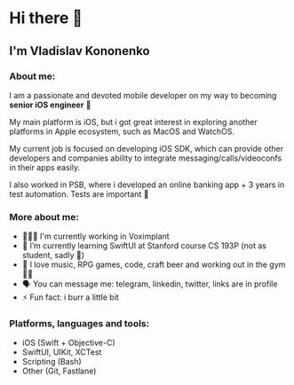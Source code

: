 # Hi there 👋

## I'm Vladislav Kononenko

### About me:
I am a passionate and devoted mobile developer on my way to becoming **senior iOS engineer** 🚀 

My main platform is iOS, but i got great interest in exploring another platforms in Apple ecosystem, such as MacOS and WatchOS. 

My current job is focused on developing iOS SDK, which can provide other developers and companies ability to integrate messaging/calls/videoconfs in their apps easily.

I also worked in PSB, where i developed an online banking app + 3 years in test automation. Tests are important 🤖

### More about me:

- 🧑🏻‍💻 I'm currently working in Voximplant
- 🌱 I’m currently learning SwiftUI at Stanford course CS 193P (not as student, sadly 🥺)
- 🌝 I love music, RPG games, code, craft beer and working out in the gym 💪🏻
- 🗣 You can message me: telegram, linkedin, twitter, links are in profile 
- ⚡ Fun fact: i burr a little bit

### Platforms, languages and tools:

- iOS (Swift + Objective-C)
- SwiftUI, UIKit, XCTest
- Scripting (Bash)
- Other (Git, Fastlane)



